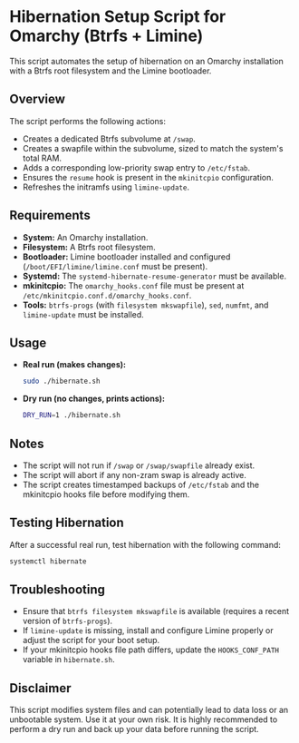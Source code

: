 # Hibernation Setup Script for Omarchy (Btrfs + Limine)

This script automates the setup of hibernation on an Omarchy installation with a Btrfs root filesystem and the Limine bootloader.

## Overview

The script performs the following actions:

- Creates a dedicated Btrfs subvolume at `/swap`.
- Creates a swapfile within the subvolume, sized to match the system's total RAM.
- Adds a corresponding low-priority swap entry to `/etc/fstab`.
- Ensures the `resume` hook is present in the `mkinitcpio` configuration.
- Refreshes the initramfs using `limine-update`.

## Requirements

- **System:** An Omarchy installation.
- **Filesystem:** A Btrfs root filesystem.
- **Bootloader:** Limine bootloader installed and configured (`/boot/EFI/limine/limine.conf` must be present).
- **Systemd:** The `systemd-hibernate-resume-generator` must be available.
- **mkinitcpio:** The `omarchy_hooks.conf` file must be present at `/etc/mkinitcpio.conf.d/omarchy_hooks.conf`.
- **Tools:** `btrfs-progs` (with `filesystem mkswapfile`), `sed`, `numfmt`, and `limine-update` must be installed.

## Usage

- **Real run (makes changes):**
  ```bash
  sudo ./hibernate.sh
  ```

- **Dry run (no changes, prints actions):**
  ```bash
  DRY_RUN=1 ./hibernate.sh
  ```

## Notes

- The script will not run if `/swap` or `/swap/swapfile` already exist.
- The script will abort if any non-zram swap is already active.
- The script creates timestamped backups of `/etc/fstab` and the mkinitcpio hooks file before modifying them.

## Testing Hibernation

After a successful real run, test hibernation with the following command:

```bash
systemctl hibernate
```

## Troubleshooting

- Ensure that `btrfs filesystem mkswapfile` is available (requires a recent version of `btrfs-progs`).
- If `limine-update` is missing, install and configure Limine properly or adjust the script for your boot setup.
- If your mkinitcpio hooks file path differs, update the `HOOKS_CONF_PATH` variable in `hibernate.sh`.

## Disclaimer

This script modifies system files and can potentially lead to data loss or an unbootable system. Use it at your own risk. It is highly recommended to perform a dry run and back up your data before running the script.